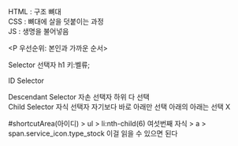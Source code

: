 HTML : 구조 뼈대  
CSS : 뼈대에 살을 덧붙이는 과정  
JS : 생명을 불어넣음  

\<P 우선순위: 본인과 가까운 순서></P>  

Selector 선택자 h1 키:벨류;


ID Selector 

Descendant Selector 자손 선택자  하위 다 선택  
Child Selector 자식 선택자  자기보다 바로 아래만 선택 아래의 아래는 선택 X


#shortcutArea(아이디) > ul > li:nth-child(6) 여섯번째 자식 > a > span.service_icon.type_stock
이걸 읽을 수 있으면 된다
